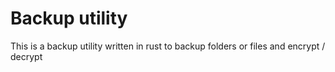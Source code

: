 # Backup utility

This is a backup utility written in rust to backup folders or files and encrypt / decrypt